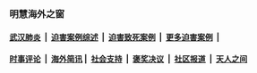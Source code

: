 
### 明慧海外之窗

####  [武汉肺炎](indexes/365.md?t=05191800) &nbsp;|&nbsp;  [迫害案例综述](indexes/328.md?t=05191800) &nbsp;|&nbsp; [迫害致死案例](indexes/277.md?t=05191800)  &nbsp;|&nbsp; [更多迫害案例](indexes/81.md?t=05191800)  &nbsp;|&nbsp; 
####  [时事评论](indexes/19.md?t=05191800) &nbsp;|&nbsp; [海外简讯](indexes/245.md?t=05191800)&nbsp;|&nbsp;  [社会支持](indexes/140.md?t=05191800) &nbsp;|&nbsp; [褒奖决议](indexes/282.md?t=05191800) &nbsp;|&nbsp; [社区报道](indexes/91.md?t=05191800)  &nbsp;|&nbsp; [天人之间](indexes/78.md?t=05191800) 

